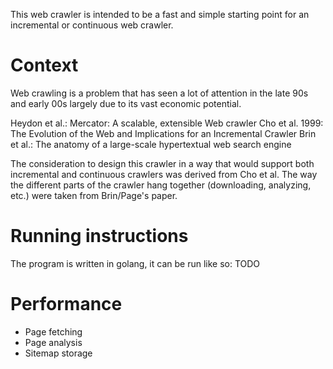 This web crawler is intended to be a fast and simple starting point for an incremental or continuous web crawler.

# Context
Web crawling is a problem that has seen a lot of attention in the late 90s and early 00s largely due to its vast economic potential.

Heydon et al.: Mercator: A scalable, extensible Web crawler
Cho et al. 1999: The Evolution of the Web and Implications for an Incremental Crawler
Brin et al.: The anatomy of a large-scale hypertextual web search engine

The consideration to design this crawler in a way that would support both incremental and continuous crawlers was derived from Cho et al. The way the different parts of the crawler hang together (downloading, analyzing, etc.) were taken from Brin/Page's paper.

# Running instructions
The program is written in golang, it can be run like so:
TODO

# Performance
- Page fetching
- Page analysis
- Sitemap storage

